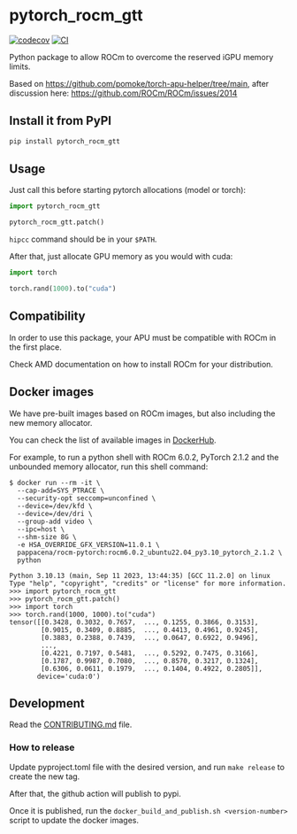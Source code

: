 # pytorch_rocm_gtt

[![codecov](https://codecov.io/gh/pappacena/pytorch-rocm-gtt/branch/main/graph/badge.svg?token=pytorch-rocm-gtt_token_here)](https://codecov.io/gh/pappacena/pytorch-rocm-gtt)
[![CI](https://github.com/pappacena/pytorch-rocm-gtt/actions/workflows/main.yml/badge.svg)](https://github.com/pappacena/pytorch-rocm-gtt/actions/workflows/main.yml)


Python package to allow ROCm to overcome the reserved iGPU memory limits.

Based on https://github.com/pomoke/torch-apu-helper/tree/main, after discussion here: https://github.com/ROCm/ROCm/issues/2014

## Install it from PyPI

```bash
pip install pytorch_rocm_gtt
```

## Usage

Just call this before starting pytorch allocations (model or torch):

```py
import pytorch_rocm_gtt

pytorch_rocm_gtt.patch()
```

`hipcc` command should be in your `$PATH`.

After that, just allocate GPU memory as you would with cuda:

```py
import torch

torch.rand(1000).to("cuda")
```

## Compatibility
In order to use this package, your APU must be compatible with ROCm in the first place.

Check AMD documentation on how to install ROCm for your distribution.

## Docker images
We have pre-built images based on ROCm images, but also including the new memory allocator.

You can check the list of available images in [DockerHub](https://hub.docker.com/repository/docker/pappacena/rocm-pytorch/general).

For example, to run a python shell with ROCm 6.0.2, PyTorch 2.1.2 and the unbounded memory allocator, run this shell command:

```
$ docker run --rm -it \
  --cap-add=SYS_PTRACE \
  --security-opt seccomp=unconfined \
  --device=/dev/kfd \
  --device=/dev/dri \
  --group-add video \
  --ipc=host \
  --shm-size 8G \
  -e HSA_OVERRIDE_GFX_VERSION=11.0.1 \
  pappacena/rocm-pytorch:rocm6.0.2_ubuntu22.04_py3.10_pytorch_2.1.2 \
  python

Python 3.10.13 (main, Sep 11 2023, 13:44:35) [GCC 11.2.0] on linux
Type "help", "copyright", "credits" or "license" for more information.
>>> import pytorch_rocm_gtt
>>> pytorch_rocm_gtt.patch()
>>> import torch
>>> torch.rand(1000, 1000).to("cuda")
tensor([[0.3428, 0.3032, 0.7657,  ..., 0.1255, 0.3866, 0.3153],
        [0.9015, 0.3409, 0.8885,  ..., 0.4413, 0.4961, 0.9245],
        [0.3883, 0.2388, 0.7439,  ..., 0.0647, 0.6922, 0.9496],
        ...,
        [0.4221, 0.7197, 0.5481,  ..., 0.5292, 0.7475, 0.3166],
        [0.1787, 0.9987, 0.7080,  ..., 0.8570, 0.3217, 0.1324],
        [0.6306, 0.0611, 0.1979,  ..., 0.1404, 0.4922, 0.2805]],
       device='cuda:0')
```


## Development

Read the [CONTRIBUTING.md](CONTRIBUTING.md) file.

### How to release

Update pyproject.toml file with the desired version, and run `make release` to create the new tag.

After that, the github action will publish to pypi.

Once it is published, run the `docker_build_and_publish.sh <version-number>` script to update the docker images.
